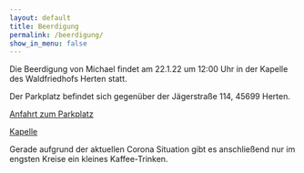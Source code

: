 ```yaml
---
layout: default
title: Beerdigung
permalink: /beerdigung/
show_in_menu: false
---
```


Die Beerdigung von Michael findet am 22.1.22 um 12:00 Uhr in der Kapelle des Waldfriedhofs Herten statt.

Der Parkplatz befindet sich gegenüber der Jägerstraße 114, 45699 Herten.

[Anfahrt zum Parkplatz](https://www.google.com/maps/dir//51.5905222,7.1516634/@51.5906842,7.1497768,17.29z)

[Kapelle](https://www.google.com/maps/dir//51.5903017,7.1548646/@51.5901031,7.1539471,18.04z)

Gerade aufgrund der aktuellen Corona Situation gibt es anschließend nur im engsten Kreise ein kleines Kaffee-Trinken.  
